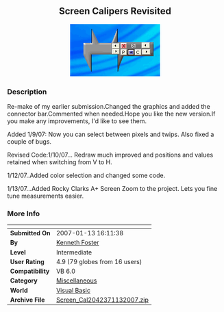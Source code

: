 ﻿<div align="center">

## Screen Calipers Revisited

<img src="PIC2007113173804995.gif">
</div>

### Description

Re-make of my earlier submission.Changed the graphics and added the connector bar.Commented when needed.Hope you like the new version.If you make any improvements, I'd like to see them.

Added 1/9/07: Now you can select between pixels and twips. Also fixed a couple of bugs.

Revised Code:1/10/07... Redraw much improved and positions and values retained when switching from V to H.

1/12/07..Added color selection and changed some code.

1/13/07...Added Rocky Clarks A+ Screen Zoom to the project. Lets you fine tune measurements easier.
 
### More Info
 


<span>             |<span>
---                |---
**Submitted On**   |2007-01-13 16:11:38
**By**             |[Kenneth Foster](https://github.com/Planet-Source-Code/PSCIndex/blob/master/ByAuthor/kenneth-foster.md)
**Level**          |Intermediate
**User Rating**    |4.9 (79 globes from 16 users)
**Compatibility**  |VB 6\.0
**Category**       |[Miscellaneous](https://github.com/Planet-Source-Code/PSCIndex/blob/master/ByCategory/miscellaneous__1-1.md)
**World**          |[Visual Basic](https://github.com/Planet-Source-Code/PSCIndex/blob/master/ByWorld/visual-basic.md)
**Archive File**   |[Screen\_Cal2042371132007\.zip](https://github.com/Planet-Source-Code/kenneth-foster-screen-calipers-revisited__1-67585/archive/master.zip)








